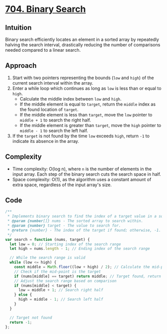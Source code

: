 # [704. Binary Search](https://leetcode.com/problems/binary-search/description/)

## Intuition

Binary search efficiently locates an element in a sorted array by repeatedly halving the search interval, drastically reducing the number of comparisons needed compared to a linear search.

## Approach

1.  Start with two pointers representing the bounds (`low` and `high`) of the current search interval within the array.
2.  Enter a while loop which continues as long as `low` is less than or equal to `high`.
    - Calculate the middle index between `low` and `high`.
    - If the middle element is equal to `target`, return the `middle` index as the found location of `target`.
    - If the middle element is less than `target`, move the `low` pointer to `middle + 1` to search the right half.
    - If the middle element is greater than `target`, move the `high` pointer to `middle - 1` to search the left half.
3.  If the `target` is not found by the time `low` exceeds `high`, return `-1` to indicate its absence in the array.

## Complexity

- Time complexity: O(log n), where `n` is the number of elements in the input array. Each step of the binary search cuts the search space in half.
- Space complexity: O(1), as the algorithm uses a constant amount of extra space, regardless of the input array's size.

## Code

```javascript
/**
 * Implements binary search to find the index of a target value in a sorted array.
 * @param {number[]} nums - The sorted array to search within.
 * @param {number} target - The value to search for.
 * @return {number} - The index of the target if found; otherwise, -1.
 */
var search = function (nums, target) {
  let low = 0; // Starting index of the search range
  let high = nums.length - 1; // Ending index of the search range

  // While the search range is valid
  while (low <= high) {
    const middle = Math.floor((low + high) / 2); // Calculate the mid-point
    // Check if the mid-point is the target
    if (nums[middle] == target) return middle; // Target found, return index
    // Adjust the search range based on comparison
    if (nums[middle] < target) {
      low = middle + 1; // Search right half
    } else {
      high = middle - 1; // Search left half
    }
  }

  // Target not found
  return -1;
};
```
